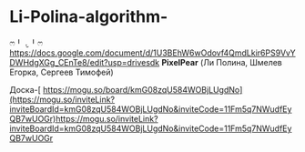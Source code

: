 # Li-Polina-algorithm-
ෆ⁠╹⁠ ⁠.̮⁠ ⁠╹⁠ෆ
https://docs.google.com/document/d/1U3BEhW6wOdovf4QmdLkir6PS9VvYDWHdgXGg_CEnTe8/edit?usp=drivesdk
<b>PixelPear</b> (Ли Полина, Шмелев Егорка, Сергеев Тимофей)

Доска-[ https://mogu.so/board/kmG08zqU584WOBjLUgdNo](https://mogu.so/inviteLink?inviteBoardId=kmG08zqU584WOBjLUgdNo&inviteCode=11Fm5q7NWudfEyQB7wUOGr)https://mogu.so/inviteLink?inviteBoardId=kmG08zqU584WOBjLUgdNo&inviteCode=11Fm5q7NWudfEyQB7wUOGr
